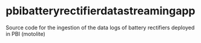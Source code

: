 # pbibatteryrectifierdatastreamingapp
Source code for the ingestion of the data logs of battery rectifiers deployed in PBI (motolite)
